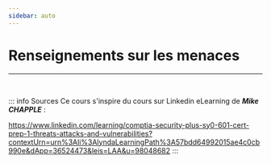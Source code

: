 ```yaml
---
sidebar: auto
---
```

# Renseignements sur les menaces
<Badge type="tip" text="Rédigé le */*/2024" />
<Badge type="danger" text="<--- à mettre à jour" />
<Badge type="warning" text="En cours de rédaction" />








<hr>
<br>

::: info Sources
Ce cours s'inspire du cours sur Linkedin eLearning de ***Mike CHAPPLE*** :

https://www.linkedin.com/learning/comptia-security-plus-sy0-601-cert-prep-1-threats-attacks-and-vulnerabilities?contextUrn=urn%3Ali%3AlyndaLearningPath%3A57bdd64992015ae4c0cb990e&dApp=36524473&leis=LAA&u=98048682
:::